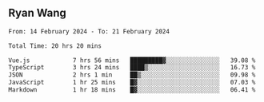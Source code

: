 ## Ryan Wang

<!--START_SECTION:waka-->

```txt
From: 14 February 2024 - To: 21 February 2024

Total Time: 20 hrs 20 mins

Vue.js            7 hrs 56 mins   █████████▓░░░░░░░░░░░░░░░   39.08 %
TypeScript        3 hrs 24 mins   ████▒░░░░░░░░░░░░░░░░░░░░   16.73 %
JSON              2 hrs 1 min     ██▒░░░░░░░░░░░░░░░░░░░░░░   09.98 %
JavaScript        1 hr 25 mins    █▓░░░░░░░░░░░░░░░░░░░░░░░   07.03 %
Markdown          1 hr 18 mins    █▓░░░░░░░░░░░░░░░░░░░░░░░   06.41 %
```

<!--END_SECTION:waka-->
